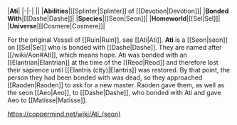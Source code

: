 |**Ati**|
|-|-|
||
|**Abilities**|[[Splinter\|Splinter]] of [[Devotion\|Devotion]]|
|**Bonded With**|[[Dashe\|Dashe]]|
|**Species**|[[Seon\|Seon]]|
|**Homeworld**|[[Sel\|Sel]]|
|**Universe**|[[Cosmere\|Cosmere]]|

For the original Vessel of [[Ruin\|Ruin]], see [[Ati\|Ati]].
**Ati** is a [[Seon\|seon]] on [[Sel\|Sel]] who is bonded with [[Dashe\|Dashe]]. They are named after [[/wiki/Aon#Ati]], which means hope.
Ati was bonded with an [[Elantrian\|Elantrian]] at the time of the [[Reod\|Reod]] and therefore lost their sapience until [[Elantris (city)\|Elantris]] was restored. By that point, the person they had been bonded with was dead, so they approached [[Raoden\|Raoden]] to ask for a new master. Raoden gave them, as well as the seon [[Aeo\|Aeo]], to [[Dashe\|Dashe]], who bonded with Ati and gave Aeo to [[Matisse\|Matisse]].



https://coppermind.net/wiki/Ati_(seon)